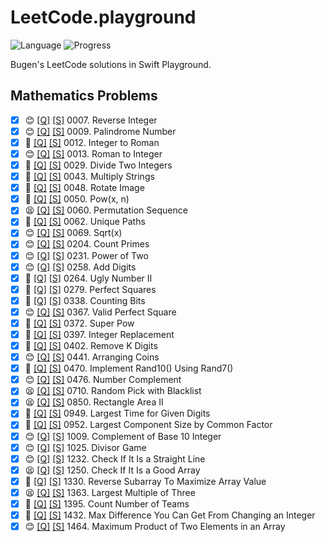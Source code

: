 # LeetCode.playground
![Language](https://img.shields.io/badge/Language-Swift%205.3-orange.svg)
![Progress](https://img.shields.io/badge/Count-37-orange.svg)

Bugen's LeetCode solutions in Swift Playground.
## Mathematics Problems
- [X] 😊 [[Q]](https://leetcode.com/problems/reverse-integer/) [[S]](../LeetCode.playground/Pages/7-Reverse%20Integer.xcplaygroundpage/Contents.swift) 0007. Reverse Integer 
- [X] 😊 [[Q]](https://leetcode.com/problems/palindrome-number/) [[S]](../LeetCode.playground/Pages/9-Palindrome%20Number.xcplaygroundpage/Contents.swift) 0009. Palindrome Number 
- [X] 🤨 [[Q]](https://leetcode.com/problems/integer-to-roman/) [[S]](../LeetCode.playground/Pages/12.%20Integer%20to%20Roman.xcplaygroundpage/Contents.swift) 0012. Integer to Roman 
- [X] 😊 [[Q]](https://leetcode.com/problems/roman-to-integer/) [[S]](../LeetCode.playground/Pages/13.%20Roman%20to%20Integer.xcplaygroundpage/Contents.swift) 0013. Roman to Integer 
- [X] 🤨 [[Q]](https://leetcode.com/problems/divide-two-integers/) [[S]](../LeetCode.playground/Pages/29.%20Divide%20Two%20Integers.xcplaygroundpage/Contents.swift) 0029. Divide Two Integers 
- [X] 🔞 [[Q]](https://leetcode.com/problems/multiply-strings/) [[S]](../LeetCode.playground/Pages/43.%20Multiply%20Strings.xcplaygroundpage/Contents.swift) 0043. Multiply Strings 
- [X] 🤨 [[Q]](https://leetcode.com/problems/rotate-image/) [[S]](../LeetCode.playground/Pages/48.%20Rotate%20Image.xcplaygroundpage/Contents.swift) 0048. Rotate Image 
- [X] 🤨 [[Q]](https://leetcode.com/problems/powx-n/) [[S]](../LeetCode.playground/Pages/50-Pow(x,%20n).xcplaygroundpage/Contents.swift) 0050. Pow(x, n) 
- [X] 😫 [[Q]](https://leetcode.com/problems/permutation-sequence/) [[S]](../LeetCode.playground/Pages/60.%20Permutation%20Sequence.xcplaygroundpage/Contents.swift) 0060. Permutation Sequence 
- [X] 🤨 [[Q]](https://leetcode.com/problems/unique-paths/) [[S]](../LeetCode.playground/Pages/62.%20Unique%20Paths.xcplaygroundpage/Contents.swift) 0062. Unique Paths 
- [X] 😊 [[Q]](https://leetcode.com/problems/sqrtx/) [[S]](../LeetCode.playground/Pages/69-Sqrt(x).xcplaygroundpage/Contents.swift) 0069. Sqrt(x) 
- [X] 😊 [[Q]](https://leetcode.com/problems/count-primes/) [[S]](../LeetCode.playground/Pages/204-Count%20Primes.xcplaygroundpage/Contents.swift) 0204. Count Primes 
- [X] 😊 [[Q]](https://leetcode.com/problems/power-of-two/) [[S]](../LeetCode.playground/Pages/231-Power%20of%20Two.xcplaygroundpage/Contents.swift) 0231. Power of Two 
- [X] 😊 [[Q]](https://leetcode.com/problems/add-digits/) [[S]](../LeetCode.playground/Pages/258.%20Add%20Digits.xcplaygroundpage/Contents.swift) 0258. Add Digits 
- [X] 🤨 [[Q]](https://leetcode.com/problems/ugly-number-ii/) [[S]](../LeetCode.playground/Pages/264.%20Ugly%20Number%20II.xcplaygroundpage/Contents.swift) 0264. Ugly Number II 
- [X] 🤨 [[Q]](https://leetcode.com/problems/perfect-squares/) [[S]](../LeetCode.playground/Pages/279.%20Perfect%20Squares.xcplaygroundpage/Contents.swift) 0279. Perfect Squares 
- [X] 🤨 [[Q]](https://leetcode.com/problems/counting-bits/) [[S]](../LeetCode.playground/Pages/338-Counting%20Bits.xcplaygroundpage/Contents.swift) 0338. Counting Bits 
- [X] 😊 [[Q]](https://leetcode.com/problems/valid-perfect-square/) [[S]](../LeetCode.playground/Pages/367-Valid%20Perfect%20Square.xcplaygroundpage/Contents.swift) 0367. Valid Perfect Square 
- [X] 🤨 [[Q]](https://leetcode.com/problems/super-pow/) [[S]](../LeetCode.playground/Pages/372-Super%20Pow.xcplaygroundpage/Contents.swift) 0372. Super Pow 
- [X] 🤨 [[Q]](https://leetcode.com/problems/integer-replacement/) [[S]](../LeetCode.playground/Pages/397.%20Integer%20Replacement.xcplaygroundpage/Contents.swift) 0397. Integer Replacement 
- [X] 🤨 [[Q]](https://leetcode.com/problems/remove-k-digits/) [[S]](../LeetCode.playground/Pages/402-Remove%20K%20Digits.xcplaygroundpage/Contents.swift) 0402. Remove K Digits 
- [X] 😊 [[Q]](https://leetcode.com/problems/arranging-coins/) [[S]](../LeetCode.playground/Pages/441.%20Arranging%20Coins.xcplaygroundpage/Contents.swift) 0441. Arranging Coins 
- [X] 🔞 [[Q]](https://leetcode.com/problems/implement-rand10-using-rand7/) [[S]](../LeetCode.playground/Pages/470.%20Implement%20Rand10()%20Using%20Rand7().xcplaygroundpage/Contents.swift) 0470. Implement Rand10() Using Rand7() 
- [X] 😊 [[Q]](https://leetcode.com/problems/number-complement/) [[S]](../LeetCode.playground/Pages/476-Number%20Complement.xcplaygroundpage/Contents.swift) 0476. Number Complement 
- [X] 😫 [[Q]](https://leetcode.com/problems/random-pick-with-blacklist/) [[S]](../LeetCode.playground/Pages/710.%20Random%20Pick%20with%20Blacklist.xcplaygroundpage/Contents.swift) 0710. Random Pick with Blacklist 
- [X] 😫 [[Q]](https://leetcode.com/problems/rectangle-area-ii/) [[S]](../LeetCode.playground/Pages/850-Rectangle%20Area%20II.xcplaygroundpage/Contents.swift) 0850. Rectangle Area II 
- [X] 🤨 [[Q]](https://leetcode.com/problems/largest-time-for-given-digits/) [[S]](../LeetCode.playground/Pages/949.%20Largest%20Time%20for%20Given%20Digits.xcplaygroundpage/Contents.swift) 0949. Largest Time for Given Digits 
- [X] 🔞 [[Q]](https://leetcode.com/problems/largest-component-size-by-common-factor/) [[S]](../LeetCode.playground/Pages/952.%20Largest%20Component%20Size%20by%20Common%20Factor.xcplaygroundpage/Contents.swift) 0952. Largest Component Size by Common Factor 
- [X] 😊 [[Q]](https://leetcode.com/problems/complement-of-base-10-integer/) [[S]](../LeetCode.playground/Pages/1009-Complement%20of%20Base%2010%20Integer.xcplaygroundpage/Contents.swift) 1009. Complement of Base 10 Integer 
- [X] 😊 [[Q]](https://leetcode.com/problems/divisor-game/) [[S]](../LeetCode.playground/Pages/1025.%20Divisor%20Game.xcplaygroundpage/Contents.swift) 1025. Divisor Game 
- [X] 😊 [[Q]](https://leetcode.com/problems/check-if-it-is-a-straight-line/) [[S]](../LeetCode.playground/Pages/1232-Check%20If%20It%20Is%20a%20Straight%20Line.xcplaygroundpage/Contents.swift) 1232. Check If It Is a Straight Line 
- [X] 😫 [[Q]](https://leetcode.com/problems/check-if-it-is-a-good-array/) [[S]](../LeetCode.playground/Pages/1250.%20Check%20If%20It%20Is%20a%20Good%20Array.xcplaygroundpage/Contents.swift) 1250. Check If It Is a Good Array 
- [X] 🔞 [[Q]](https://leetcode.com/problems/reverse-subarray-to-maximize-array-value/) [[S]](../LeetCode.playground/Pages/1330.%20Reverse%20Subarray%20To%20Maximize%20Array%20Value.xcplaygroundpage/Contents.swift) 1330. Reverse Subarray To Maximize Array Value 
- [X] 😫 [[Q]](https://leetcode.com/problems/largest-multiple-of-three/) [[S]](../LeetCode.playground/Pages/1363.%20Largest%20Multiple%20of%20Three.xcplaygroundpage/Contents.swift) 1363. Largest Multiple of Three 
- [X] 🤨 [[Q]](https://leetcode.com/problems/count-number-of-teams/) [[S]](../LeetCode.playground/Pages/1395-Count%20Number%20of%20Teams.xcplaygroundpage/Contents.swift) 1395. Count Number of Teams 
- [X] 🤨 [[Q]](https://leetcode.com/problems/max-difference-you-can-get-from-changing-an-integer/) [[S]](../LeetCode.playground/Pages/1432.%20Max%20Difference%20You%20Can%20Get%20From%20Changing%20an%20Integer.xcplaygroundpage/Contents.swift) 1432. Max Difference You Can Get From Changing an Integer 
- [X] 😊 [[Q]](https://leetcode.com/problems/maximum-product-of-two-elements-in-an-array/) [[S]](../LeetCode.playground/Pages/1464-Maximum%20Product%20of%20Two%20Elements%20in%20an%20Array.xcplaygroundpage/Contents.swift) 1464. Maximum Product of Two Elements in an Array 
